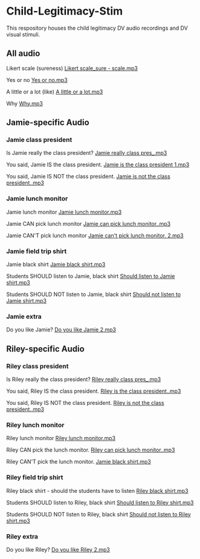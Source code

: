# Child-Legitimacy-Stim
This respository houses the child legitimacy DV audio recordings and DV visual stimuli. 

## All audio
Likert scale (sureness) 
[Likert scale_sure - scale.mp3](https://github.com/user-attachments/files/23125294/Likert.scale_sure.-.scale.mp3)

Yes or no 
[Yes or no.mp3](https://github.com/user-attachments/files/23127276/Yes.or.no.mp3)

A little or a lot (like) 
[A little or a lot.mp3](https://github.com/user-attachments/files/23127282/A.little.or.a.lot.mp3)

Why 
[Why.mp3](https://github.com/user-attachments/files/23127284/Why.mp3)


## Jamie-specific Audio 

### Jamie class president 
Is Jamie really the class president? 
[Jamie really class pres_.mp3](https://github.com/user-attachments/files/23125236/Jamie.really.class.pres_.mp3)

You said, Jamie IS the class president. 
[Jamie is the class president 1.mp3](https://github.com/user-attachments/files/23125380/Jamie.is.the.class.president.1.mp3)

You said, Jamie IS NOT the class president.
[Jamie is not the class president..mp3](https://github.com/user-attachments/files/23125397/Jamie.is.not.the.class.president.mp3)

### Jamie lunch monitor 
Jamie lunch monitor 
[Jamie lunch monitor.mp3](https://github.com/user-attachments/files/23125309/Jamie.lunch.monitor.mp3)

Jamie CAN pick lunch monitor 
[Jamie can pick lunch monitor..mp3](https://github.com/user-attachments/files/23125340/Jamie.can.pick.lunch.monitor.mp3)

Jamie CAN'T pick lunch monitor 
[Jamie can't pick lunch monitor. 2.mp3](https://github.com/user-attachments/files/23125351/Jamie.can.t.pick.lunch.monitor.2.mp3)

### Jamie field trip shirt 
Jamie black shirt 
[Jamie black shirt.mp3](https://github.com/user-attachments/files/23126364/Jamie.black.shirt.mp3)

Students SHOULD listen to Jamie, black shirt 
[Should listen to Jamie shirt.mp3](https://github.com/user-attachments/files/23126385/Should.listen.to.Jamie.shirt.mp3)

Students SHOULD NOT listen to Jamie, black shirt 
[Should not listen to Jamie shirt.mp3](https://github.com/user-attachments/files/23126402/Should.not.listen.to.Jamie.shirt.mp3)

### Jamie extra 
Do you like Jamie? 
[Do you like Jamie 2.mp3](https://github.com/user-attachments/files/23126721/Do.you.like.Jamie.2.mp3)


## Riley-specific Audio 

### Riley class president 

Is Riley really the class president? 
[Riley really class pres_.mp3](https://github.com/user-attachments/files/23124831/Riley.really.class.pres_.mp3)

You said, Riley IS the class president. [Riley is the class president..mp3](https://github.com/user-attachments/files/23125543/Riley.is.the.class.president.mp3)

You said, Riley IS NOT the class president. 
[Riley is not the class president..mp3](https://github.com/user-attachments/files/23125572/Riley.is.not.the.class.president.mp3)

### Riley lunch monitor 
Riley lunch monitor
[Riley lunch monitor.mp3](https://github.com/user-attachments/files/23125321/Riley.lunch.monitor.mp3)

Riley CAN pick the lunch monitor. 
[Riley can pick lunch monitor..mp3](https://github.com/user-attachments/files/23125660/Riley.can.pick.lunch.monitor.mp3)

Riley CAN'T pick the lunch monitor. 
[Jamie black shirt.mp3](https://github.com/user-attachments/files/23126173/Jamie.black.shirt.mp3)

### Riley field trip shirt 
Riley black shirt - should the students have to listen 
[Riley black shirt.mp3](https://github.com/user-attachments/files/23127101/Riley.black.shirt.mp3)

Students SHOULD listen to Riley, black shirt 
[Should listen to Riley shirt.mp3](https://github.com/user-attachments/files/23126475/Should.listen.to.Riley.shirt.mp3)

Students SHOULD NOT listen to Riley, black shirt 
[Should not listen to Riley shirt.mp3](https://github.com/user-attachments/files/23126480/Should.not.listen.to.Riley.shirt.mp3)

### Riley extra 

Do you like Riley? 
[Do you like Riley 2.mp3](https://github.com/user-attachments/files/23126708/Do.you.like.Riley.2.mp3)

